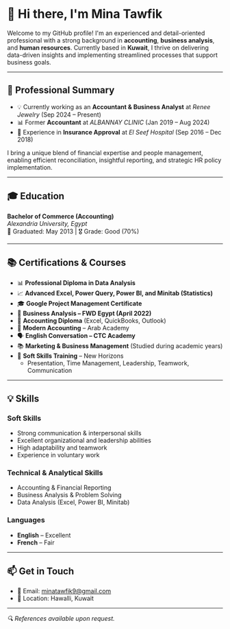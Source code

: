 # 👋 Hi there, I'm Mina Tawfik

Welcome to my GitHub profile! I'm an experienced and detail-oriented professional with a strong background in **accounting**, **business analysis**, and **human resources**. Currently based in **Kuwait**, I thrive on delivering data-driven insights and implementing streamlined processes that support business goals.

---

## 💼 Professional Summary

- 💡 Currently working as an **Accountant & Business Analyst** at *Renee Jewelry* (Sep 2024 – Present)
- 📊 Former **Accountant** at *ALBANNAY CLINIC* (Jan 2019 – Aug 2024)
- 🏥 Experience in **Insurance Approval** at *El Seef Hospital* (Sep 2016 – Dec 2018)

I bring a unique blend of financial expertise and people management, enabling efficient reconciliation, insightful reporting, and strategic HR policy implementation.

---

## 🎓 Education

**Bachelor of Commerce (Accounting)**  
*Alexandria University, Egypt*  
📅 Graduated: May 2013 | 🎖️ Grade: Good (70%)

---

## 📚 Certifications & Courses

- 📊 **Professional Diploma in Data Analysis**
- 📈 **Advanced Excel, Power Query, Power BI, and Minitab (Statistics)**
- 🎓 **Google Project Management Certificate**
- 🧩 **Business Analysis – FWD Egypt (April 2022)**
- 💼 **Accounting Diploma** (Excel, QuickBooks, Outlook)
- 🧮 **Modern Accounting** – Arab Academy
- 🗣️ **English Conversation – CTC Academy**
- 📚 **Marketing & Business Management** (Studied during academic years)
- 🧠 **Soft Skills Training** – New Horizons
  - Presentation, Time Management, Leadership, Teamwork, Communication

---

## 💡 Skills

### Soft Skills
- Strong communication & interpersonal skills
- Excellent organizational and leadership abilities
- High adaptability and teamwork
- Experience in voluntary work

### Technical & Analytical Skills
- Accounting & Financial Reporting
- Business Analysis & Problem Solving
- Data Analysis (Excel, Power BI, Minitab)

### Languages
- **English** – Excellent
- **French** – Fair

---

## 📫 Get in Touch

- 📧 Email: [minatawfik9@gmail.com](mailto:minatawfik9@gmail.com)
- 📍 Location: Hawalli, Kuwait

---

*🔍 References available upon request.*
